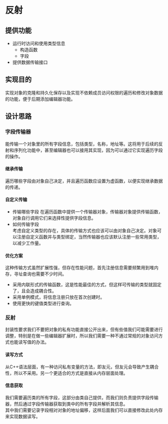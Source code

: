 ﻿# 反射

## 提供功能

- 运行时访问和使用类型信息
    - 构造函数
    - 字段
- 提供数据传输接口

## 实现目的
实现对象的克隆和持久化保存以及实现不依赖成员访问权限的遍历和修改对象数据的功能，便于后期添加编辑器功能。

## 设计思路

### 字段传输器

能传输一个对象里的所有字段信息，包括类型，名称，地址等。这将用于后续的反射和序列化功能中，甚至编辑器也可以接用其实现，因为可以通过它实现遍历字段的操作。

#### 继承传输

遍历哪些字段由对象自己决定，并且遍历函数应设置为虚函数，以便实现继承数据的传递。

#### 自定义传输

- 传输哪些字段
  在遍历函数中提供一个传输器对象，传输器对象提供传输函数，对象自行调用它们来选择性提供字段信息。
- 如何传输字段  
  考虑自定义类型的存在，具体的传输方式也应该可以由对象自己决定。对象可以注册自定义函数并与类型绑定，当然传输器也应该默认注册一些常用类型，以减少工作量。

#### 优化方案

这种传输方式虽然扩展性强，但存在性能问题，首先注册信息需要频繁用到堆内存，寻址查询也需要不少时间。

- 采用内联形式的传输函数，这是性能最佳的方式，但这样可传输的类型就固定了，且会造成耦合性。
- 采用单例模式，将信息注册只放在首次创建时。
- 使用更快的键值类型进行查询。

### 反射

封装性要求我们不要把对象的私有功能直接公开出来，但有些值我们可能需要进行调整，特别是在做一些编辑器扩展时，所以我们需要一种不通过常规的对象访问方式也能读写值的办法。

#### 读写方式

从C++语法层面，有一种访问私有变量的方法，即友元，但友元会导致产生耦合性，所以不采用。另一个更适合的方式是直接从内存层面处理。

#### 信息获取

我们需要遍历类的所有字段，这部分由类自己提供，而我们则负责提供字段传输器，然后通过字段传输器获取到类中的所有字段并解析其信息。  
其中我们需要记录字段相对对象的地址偏移，这样后面我们可以直接修改此处内存来实现数据读写。